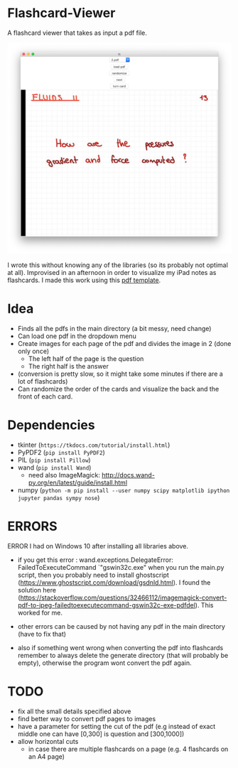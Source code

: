 # Flashcard-Viewer
A flashcard viewer that takes as input a pdf file.

![Screen](readme_material/screen_example.jpg)

I wrote this without knowing any of the libraries (so its probably not optimal at all). 
Improvised in an afternoon in order to visualize my iPad notes as flashcards. 
I made this work using this [pdf template](readme_material/flashcard_h_temp.pdf).

Idea
====
-  Finds all the pdfs in the main directory (a bit messy, need change)
-  Can load one pdf in the dropdown menu 
-  Create images for each page of the pdf and divides the image in 2 (done only once)
   -  The left half of the page is the question
   -  The right half is the answer
-  (conversion is pretty slow, so it might take some minutes if there are a lot of flashcards)
-  Can randomize the order of the cards and visualize the back and the front of each card.

Dependencies
====
- tkinter (`https://tkdocs.com/tutorial/install.html`)
- PyPDF2 (`pip install PyPDF2`)
- PIL (`pip install Pillow`)
- wand (`pip install Wand`)
   - need also ImageMagick: http://docs.wand-py.org/en/latest/guide/install.html
- numpy (`python -m pip install --user numpy scipy matplotlib ipython jupyter pandas sympy nose`)


ERRORS
====
ERROR I had on Windows 10 after installing all libraries above.
- if you get this error : wand.exceptions.DelegateError: FailedToExecuteCommand `"gswin32c.exe" when you run the main.py script,
then you probably need to install ghostscript (https://www.ghostscript.com/download/gsdnld.html).
I found the solution here (https://stackoverflow.com/questions/32466112/imagemagick-convert-pdf-to-jpeg-failedtoexecutecommand-gswin32c-exe-pdfdel). This worked for me.

- other errors can be caused by not having any pdf in the main directory (have to fix that)
- also if something went wrong when converting the pdf into flashcards remember to always delete the generate directory (that will probably be empty), otherwise the program wont convert the pdf again.

TODO
====
- fix all the small details specified above 
- find better way to convert pdf pages to images
- have a parameter for setting the cut of the pdf (e.g instead of exact middle one can have [0,300] is question and [300,1000])
- allow horizontal cuts
  - in case there are multiple flashcards on a page (e.g. 4 flashcards on an A4 page)

